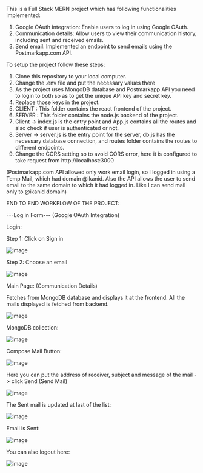 This is a Full Stack MERN project which has following functionalities implemented:

1. Google OAuth integration: Enable users to log in using Google OAuth.
2. Communication details: Allow users to view their communication history, including sent and
received emails.
3. Send email: Implemented an endpoint to send emails using the Postmarkapp.com API.

To setup the project follow these steps:
1. Clone this repository to your local computer.
2. Change the .env file and put the necessary values there
3. As the project uses MongoDB database and Postmarkapp API you need to login to both so as to get the unique API key and secret key.
4. Replace those keys in the project.
5. CLIENT : This folder contains the react frontend of the project.
6. SERVER : This folder contains the node.js backend of the project.
7. Client -> index.js is the entry point and App.js contains all the routes and also check if user is authenticated or not.
8. Server -> server.js is the entry point for the server, db.js has the necessary database connection, and routes folder contains the routes to different endpoints.
9. Change the CORS setting so to avoid CORS error, here it is configured to take request from http://localhost:3000
    
(Postmarkapp.com API allowed only work email login, so I logged in using a Temp Mail, which had domain @ikanid. Also the API allows the user to send email to the same domain to which it had logged in. Like I can send mail only to @ikanid domain)

END TO END WORKFLOW OF THE PROJECT:

---Log in Form--- 
(Google OAuth Integration)

Login:

Step 1: Click on Sign in

![image](https://github.com/Tarezh/commsystem/assets/100041569/b4135a27-a71b-49c7-8bdc-9c1f819f37c5)


Step 2: Choose an email

![image](https://github.com/Tarezh/commsystem/assets/100041569/59034ed4-5151-46e8-9927-17e9d5810784)


Main Page:
(Communication Details)

Fetches from MongoDB database and displays it at the frontend. All the mails displayed is fetched from backend.

![image](https://github.com/Tarezh/commsystem/assets/100041569/0f632576-4a35-45b3-aa80-c61f365db8b7)

 
MongoDB collection:

![image](https://github.com/Tarezh/commsystem/assets/100041569/2bd80317-f57f-46d3-9f4f-0e60c666dd1b)

Compose Mail Button:

![image](https://github.com/Tarezh/commsystem/assets/100041569/92ab029b-a155-4a9b-9e33-43acb4e032b1)

Here you can put the address of receiver, subject and message of the mail -> click Send
(Send Mail)

![image](https://github.com/Tarezh/commsystem/assets/100041569/cab7deea-63b1-4771-9013-e797f4df1f4c)

The Sent mail is updated at last of the list:

![image](https://github.com/Tarezh/commsystem/assets/100041569/f0ecae02-5fd9-4ab2-801e-bd5f5d41b4e9)

Email is Sent:

![image](https://github.com/Tarezh/commsystem/assets/100041569/7afe69f5-6b69-44ce-b9ef-0131cb051486)

You can also logout here:

![image](https://github.com/Tarezh/commsystem/assets/100041569/77bd86f4-e4f6-4c44-ba24-551247fcb897)













